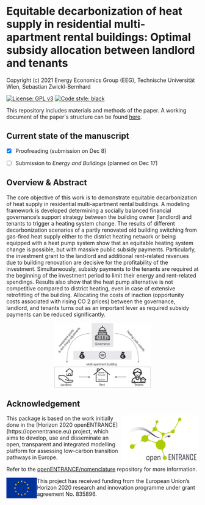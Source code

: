 # Equitable decarbonization of heat supply in residential multi-apartment rental buildings: Optimal subsidy allocation between landlord and tenants

Copyright (c) 2021 Energy Economics Group (EEG), Technische Universität Wien, Sebastian Zwickl-Bernhard

[![License: GPL v3](https://img.shields.io/badge/License-GPLv3-blue.svg)](https://www.gnu.org/licenses/gpl-3.0)
[![Code style: black](https://img.shields.io/badge/code%20style-black-000000.svg)](https://github.com/psf/black)

This repository includes materials and methods of the paper. A working document of the paper's structure can be found [here](work-doc/Structure-of-the-paper.docx).

## Current state of the manuscript 
- [x] Proofreading (submission on Dec 8)
- [ ] Submission to _Energy and Buildings_ (planned on Dec 17)


## Overview & Abstract
The core objective of this work is to demonstrate equitable decarbonization of heat supply in residential multi-apartment rental buildings. A modeling framework is developed determining a socially balanced financial governance’s support strategy between the building owner (landlord) and tenants to trigger a heating system change. The results of different decarbonization scenarios of a partly renovated old building switching from gas-fired heat supply either to the district heating network or being equipped with a heat pump system show that an equitable heating system change is possible, but with massive public subsidy payments. Particularly, the investment grant to the landlord and additional rent-related revenues due to building renovation are decisive for the profitability of the investment. Simultaneously, subsidy payments to the tenants are required at the beginning of the investment period to limit their energy and rent-related spendings. Results also show that the heat pump alternative is not competitive compared to district heating, even in case of extensive retrofitting of the building. Allocating the costs of inaction (opportunity costs associated with rising CO 2 prices) between the governance, landlord, and tenants turns out as an important lever as required subsidy payments can be reduced significantly.

<p align="center" width="85%">
	<img src="./_static//Sketch.jpg" width=50% height=50% align="center" alt="Sketch" />
</p>

## Acknowledgement

<img src="./_static/open_entrance-logo.png" width="202" height="129" align="right" alt="openENTRANCE logo" />
This package is based on the work initially done in the
[Horizon 2020 openENTRANCE](https://openentrance.eu) project, which aims to  develop,
use and disseminate an open, transparent and integrated  modelling platform
for assessing low-carbon transition pathways in Europe.

Refer to the [openENTRANCE/nomenclature](https://github.com/openENTRANCE/nomenclature)
repository for more information.

<img src="./_static/EU-logo-300x201.jpg" width="80" height="54" align="left" alt="EU logo" />
This project has received funding from the European Union’s Horizon 2020 research
and innovation programme under grant agreement No. 835896.
